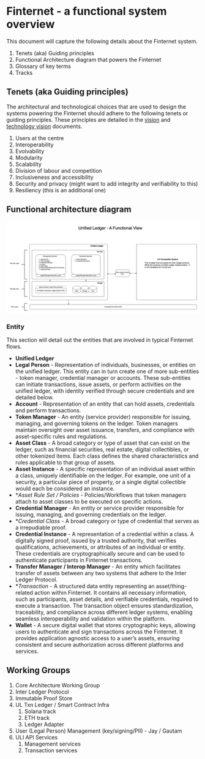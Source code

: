 # Finternet - a functional system overview

This document will capture the following details about the Finternet system.

1. Tenets (aka) Guiding principles
1. Functional Architecture diagram that powers the Finternet
1. Glossary of key terms
1. Tracks

## Tenets (aka Guiding principles)

The architectural and technological choices that are used to design the systems
powering the Finternet should adhere to the following tenets or guiding
principles.  These principles are detailed in the [vision](http://bit.ly/finternet-vision) 
and [technology vision](http://bit.ly/finternet-tech) documents.

1. Users at the centre
1. Interoperability
1. Evolvability
1. Modularity
1. Scalability
1. Division of labour and competition
1. Inclusiveness and accessibility
1. Security and privacy (might want to add integrity and verifiability to this)
1. Resiliency (this is an additional one)

## Functional architecture diagram

![Functional Architecture](images/finternet.drawio.png?raw=true "Funtional Architecture")

### Entity

This section will detail out the entities that are involved in typical Finternet
flows.

* **Unified Ledger**
* **Legal Person** - Representation of individuals, businesses, or
  entities on the unified ledger. This entity can in turn create one of more
  sub-entities - token manager, credential manager or accounts. These
  sub-entities can initiate transactions, issue assets, or perform activities on
  the unified ledger, with identity verified through secure credentials and are
  detailed below.
* **Account** - Representation of an entity that can hold assets, credentials and
  perform transactions.
* **Token Manager** - An entity (service provider) responsible for issuing,
  managing, and governing tokens on the ledger. Token managers maintain
  oversight over asset issuance, transfers, and compliance with asset-specific
  rules and regulations.
* **Asset Class** - A broad category or type of asset that can exist on the
  ledger, such as financial securities, real estate, digital collectibles, or
  other tokenized items. Each class defines the shared characteristics and rules
  applicable to that group of assets.
* **Asset Instance** - A specific representation of an individual asset within a
  class, uniquely identifiable on the ledger. For example, one unit of a
  security, a particular piece of property, or a single digital collectible
  would each be considered an instance.
* **Asset Rule Set / Policies* - Policies/Workflows that token managers attach to
  asset classes to be executed on specific actions.
* **Credential Manager** - An entity or service provider responsible for issuing,
  managing, and governing credentials on the ledger.
* **Credential Class* - A broad category or type of credential that serves as a
  irrepudiable proof.
* **Credential Instance** - A representation of a credential within a class.  A
  digitally signed proof, issued by a trusted authority, that verifies
  qualifications, achievements, or attributes of an individual or entity. These
  credentials are cryptographically secure and can be used to authenticate
  participants in Finternet transactions.
* **Transfer Manager / Interop Manager** - An entity which facilitates transfer of
  assets between any two systems that adhere to the Inter Ledger Protocol.
* **Transaction* - A structured data entity representing an asset/thing-related
  action within Finternet. It contains all necessary information, such as
  participants, asset details, and verifiable credentials, required to execute a
  transaction. The transaction object ensures standardization, traceability, and
  compliance across different ledger systems, enabling seamless interoperability
  and validation within the platform.
* **Wallet** - A secure digital wallet that stores cryptographic keys, allowing
  users to authenticate and sign transactions across the Finternet. It provides
  application agnostic access to a user’s assets, ensuring consistent and secure
  authorization across different platforms and services.

## Working Groups

1. Core Architecture Working Group
1. Inter Ledger Protocol
1. Immutable Proof Store
1. UL Txn Ledger / Smart Contract Infra
    1. Solana track
    1. ETH track
    1. Ledger Adapter
1. User (Legal Person) Management (key/signing/PII) - Jay / Gautam
1. ULI API Services
    1. Management services
    1. Transaction services
